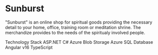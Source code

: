 # Sunburst
"Sunburst" is an online shop for spiritual goods providing the necessary detail to your home, office, training room or meditation shrine. The merchandize provides to the needs of the spiritualy involved people.


Technology Stack
ASP.NET
C#
Azure Blob Storage
Azure SQL Database
Angular v16
TypeScript
